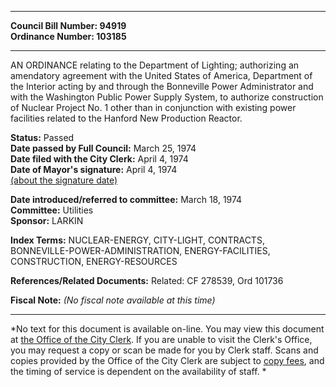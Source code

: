 * * * * *  
  
**Council Bill Number: [](#h0)[](#h2)94919**   
**Ordinance Number: 103185**  
  
* * * * *  
  
AN ORDINANCE relating to the Department of Lighting; authorizing an amendatory agreement with the United States of America, Department of the Interior acting by and through the Bonneville Power Administrator and with the Washington Public Power Supply System, to authorize construction of Nuclear Project No. 1 other than in conjunction with existing power facilities related to the Hanford New Production Reactor.  
  
**Status:** Passed   
**Date passed by Full Council:** March 25, 1974   
**Date filed with the City Clerk:** April 4, 1974   
**Date of Mayor's signature:** April 4, 1974   
[(about the signature date)](/~public/approvaldate.htm)   
  
  
**Date introduced/referred to committee:** March 18, 1974   
**Committee:** Utilities   
**Sponsor:** LARKIN   
  
**Index Terms:** NUCLEAR-ENERGY, CITY-LIGHT, CONTRACTS, BONNEVILLE-POWER-ADMINISTRATION, ENERGY-FACILITIES, CONSTRUCTION, ENERGY-RESOURCES  
  
**References/Related Documents:** Related: CF 278539, Ord 101736  
  
**Fiscal Note:** *(No fiscal note available at this time)*  
  
* * * * *  
  
*No text for this document is available on-line. You may view this document at [the Office of the City Clerk](http://www.seattle.gov/leg/clerk/contactUs.htm). If you are unable to visit the Clerk's Office, you may request a copy or scan be made for you by Clerk staff. Scans and copies provided by the Office of the City Clerk are subject to [copy fees](http://clerk.seattle.gov/~public/clerkfees.htm), and the timing of service is dependent on the availability of staff. *  
  
  
